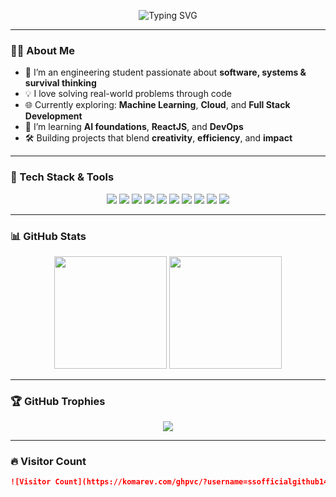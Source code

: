 <!-- Profile Banner (optional) -->
<p align="center">
  <img src="https://readme-typing-svg.demolab.com?font=Fira+Code&size=28&pause=1000&color=F70000&width=435&lines=Hi+%F0%9F%91%8B+I'm+Saurabh;CSE+Student+%7C+Coder+%7C+Explorer;Welcome+to+my+GitHub+profile!" alt="Typing SVG" />
</p>

---

### 👨‍💻 About Me
- 🧠 I’m an engineering student passionate about **software, systems & survival thinking**
- 💡 I love solving real-world problems through code
- 🌐 Currently exploring: **Machine Learning**, **Cloud**, and **Full Stack Development**
- 🌱 I’m learning **AI foundations**, **ReactJS**, and **DevOps**
- 🛠️ Building projects that blend **creativity**, **efficiency**, and **impact**

---

### 🚀 Tech Stack & Tools

<div align="center">
  
<!-- Languages -->
<img src="https://img.shields.io/badge/C%2B%2B-00599C?style=for-the-badge&logo=c%2B%2B&logoColor=white" />
<img src="https://img.shields.io/badge/JavaScript-efd81d?style=for-the-badge&logo=javascript&logoColor=black" />
<img src="https://img.shields.io/badge/Python-3670A0?style=for-the-badge&logo=python&logoColor=white" />

<!-- Web -->
<img src="https://img.shields.io/badge/HTML-E44D26?style=for-the-badge&logo=html5&logoColor=white" />
<img src="https://img.shields.io/badge/CSS-1572B6?style=for-the-badge&logo=css3&logoColor=white" />
<img src="https://img.shields.io/badge/React-20232A?style=for-the-badge&logo=react&logoColor=61DAFB" />

<!-- Tools -->
<img src="https://img.shields.io/badge/Git-F05032?style=for-the-badge&logo=git&logoColor=white" />
<img src="https://img.shields.io/badge/Firebase-FFCA28?style=for-the-badge&logo=firebase&logoColor=black" />
<img src="https://img.shields.io/badge/Vercel-000?style=for-the-badge&logo=vercel&logoColor=white" />
<img src="https://img.shields.io/badge/VScode-0078d7?style=for-the-badge&logo=visual-studio-code&logoColor=white" />

</div>

---

### 📊 GitHub Stats

<div align="center">
  <img src="https://github-readme-stats.vercel.app/api?username=ssofficialgithub14&show_icons=true&theme=tokyonight" height="180" />
  <img src="https://github-readme-streak-stats.herokuapp.com/?user=ssofficialgithub14&theme=tokyonight" height="180"/>
</div>

---

### 🏆 GitHub Trophies
<p align="center">
  <img src="https://github-profile-trophy.vercel.app/?username=ssofficialgithub14&theme=onedark&no-frame=true&no-bg=true&margin-w=4" />
</p>

---

### 🔥 Visitor Count

```markdown
![Visitor Count](https://komarev.com/ghpvc/?username=ssofficialgithub14&label=Visitors&color=0e75b6&style=flat)
